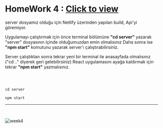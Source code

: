  # HomeWork 4 : [Click to view](https://alikartalonline-week4.netlify.app/)



server dosyamız olduğu için Netlify üzerinden yapılan build, Api'yi göremiyor.

Uygulamayı çalıştırmak için önce terminal bölümüne **"cd server"** yazarak "server" dosyasının içinde olduğumuzdan emin olmalısınız
Daha sonra ise **"npm start"** komutunu yazarak server'ı çalıştırabilirsiniz.

Server çalıştıktan sonra tekrar yeni bir terminal ile anasayfada olmalısınız ("cd .." diyerek geri gelebilirsiniz)
React uygulamasını ayağa kaldırmak için tekrar **"npm start"** yazmalısınız.

<br>


```

cd server

npm start

```

<hr>
<br>

![week4](https://github.com/alikartalonline/Kodluyoruz-Bootcamp-Homeworks/blob/main/homework-week-4/assets/week4.gif)
